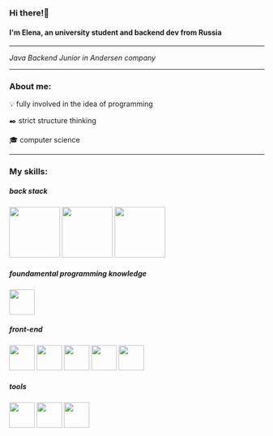 ### Hi there!👋

#### I'm Elena, an university student and backend dev from Russia
<hr>

*Java Backend Junior in Andersen company*

<hr>

### About me:

:bulb: fully involved in the idea of programming

:black_nib: strict structure thinking

:mortar_board: computer science

<hr>

### My skills:

##### *back stack*
<img width=100 src="https://cdn.jsdelivr.net/gh/devicons/devicon/icons/java/java-original-wordmark.svg" /> <img width=100 src="https://cdn.jsdelivr.net/gh/devicons/devicon/icons/spring/spring-original-wordmark.svg" /> <img width=100 src="https://cdn.jsdelivr.net/gh/devicons/devicon/icons/mysql/mysql-original-wordmark.svg" />


##### *foundamental programming knowledge*
<img width=50 src="https://cdn.jsdelivr.net/gh/devicons/devicon/icons/cplusplus/cplusplus-original.svg" />


##### *front-end*
<img width=50 src="https://cdn.jsdelivr.net/gh/devicons/devicon/icons/javascript/javascript-original.svg" /> <img width=50 src="https://cdn.jsdelivr.net/gh/devicons/devicon/icons/html5/html5-original-wordmark.svg" /> <img width=50 src="https://cdn.jsdelivr.net/gh/devicons/devicon/icons/css3/css3-original-wordmark.svg" /> <img width=50 src="https://cdn.jsdelivr.net/gh/devicons/devicon/icons/react/react-original.svg" /> <img width=50 src="https://cdn.jsdelivr.net/gh/devicons/devicon/icons/bootstrap/bootstrap-plain-wordmark.svg" />


##### *tools*
<img width=50 src="https://cdn.jsdelivr.net/gh/devicons/devicon/icons/jetbrains/jetbrains-original.svg" /> <img width=50 src="https://cdn.jsdelivr.net/gh/devicons/devicon/icons/git/git-original.svg" /> <img width=50 src="https://cdn.jsdelivr.net/gh/devicons/devicon/icons/tomcat/tomcat-original-wordmark.svg" />
